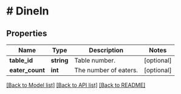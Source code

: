 # # DineIn

## Properties

Name | Type | Description | Notes
------------ | ------------- | ------------- | -------------
**table_id** | **string** | Table number. | [optional]
**eater_count** | **int** | The number of eaters. | [optional]

[[Back to Model list]](../../README.md#models) [[Back to API list]](../../README.md#endpoints) [[Back to README]](../../README.md)
